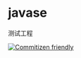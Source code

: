 # javase

测试工程

[![Commitizen friendly](https://img.shields.io/badge/commitizen-friendly-brightgreen.svg)](http://commitizen.github.io/cz-cli/)

